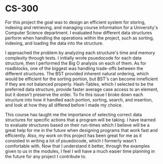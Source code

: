 # CS-300

For this project the goal was to design an efficient system for storing, indexing and retrieving, and managing course information for a University's Computer Science department. I evaluated how different data structures perform when handling the operations within the project, such as sorting, indexing, and loading the data into the structure.

I approached the problem by analyzing each structure's time and memory complexity through tests. I initially wrote psuedocode for each data structure, then I performed the Big O analysis on each of them. As for roadblocks, one of the biggest was handling trade-offs between the different structures. The BST provided inherent natural ordering, which would be efficient for the sorting portion, but BST's can become inneficient if they are not balanced properly. Hash-Tables, which I selected to be the preferred data structure, provide faster average case access to an element, but it doesn't preserve the order. To fix this issue I broke down each structure into how it handled each portion, sorting, search, and insertion, and look at how they all differed before I made my choice.

This course has taught me the importance of selecting correct data structures for specific actions that a program will be taking. I have learned to evaluate structures based on their run-times which I believe will be a great help for me in the future when designing programs that work fast and efficiently. Also, my work on this project has been great for me as it consisted in writing a lot of psuedocode, which I formerly wasn't comfortable with. Now that I understand it better, through the examples given to us in the modules, I feel I will have a much easier time planning in the future for any project I contribute to.
